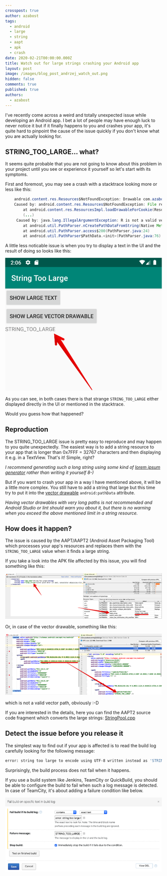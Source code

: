 ```yaml
---
crosspost: true
author: azabost
tags:
  - android
  - large
  - string
  - aapt
  - apk
  - crash
date: 2020-02-21T00:00:00.000Z
title: Watch out for large strings crashing your Android app
layout: post
image: /images/blog_post_andrzej_watch_out.png
hidden: false
comments: true
published: true
authors:
  - azabost
---
```

I've recently come across a weird and totally unexpected issue while developing an Android app. I bet a lot of people may have enough luck to never notice it but if it finally happens to you and crashes your app, it's quite hard to pinpoint the cause of the issue quickly if you don't know what you are actually looking for.

## STRING_TOO_LARGE... what?

It seems quite probable that you are not going to know about this problem in your project until you see or experience it yourself so let's start with its symptoms.

First and foremost, you may see a crash with a stacktrace looking more or less like this:

```java
    android.content.res.Resources$NotFoundException: Drawable com.azabost.stringtoolarge:drawable/ic_my_icon with resource ID #0x7f060057
    Caused by: android.content.res.Resources$NotFoundException: File res/drawable-anydpi-v24/ic_my_icon.xml from drawable resource ID #0x7f060057
        at android.content.res.ResourcesImpl.loadDrawableForCookie(ResourcesImpl.java:847)
        (...)
     Caused by: java.lang.IllegalArgumentException: R is not a valid verb. Failure occurred at position 2 of path: STRING_TOO_LARGE
        at android.util.PathParser.nCreatePathDataFromString(Native Method)
        at android.util.PathParser.access$200(PathParser.java:24)
        at android.util.PathParser$PathData.<init>(PathParser.java:76)
```

A little less noticable issue is when you try to display a text in the UI and the result of doing so looks like this:

![String too large in TextView](/images/string-too-large/string_too_large_text.png)

As you can see, in both cases there is that strange `STRING_TOO_LARGE` either displayed directly in the UI or mentioned in the stacktrace.

Would you guess how that happened?

## Reproduction

The STRING_TOO_LARGE issue is pretty easy to reproduce and may happen to you quite unexpectedly. The easiest way is to add a string resource to your app that is longer than 0x7FFF = 32767 characters and then displaying it e.g. in a TextView. That's it! Simple, right?

*I recommend generating such a long string using some kind of [lorem ipsum generator](https://www.lipsum.com/) rather than writing it yourself 8-)*

But if you want to crash your app in a way I have mentioned above, it will be a little more complex. You still have to add a string that large but this time try to put it into the [vector drawable](/blog/creating-simple-vector-drawables-in-android-studio/) `android:pathData` attribute.

*Having vector drawables with very long paths is not recommended and Android Studio or lint should warn you about it, but there is no warning when you exceed the above mentioned limit in a string resource.*     

## How does it happen?

The issue is caused by the AAPT/AAPT2 (Android Asset Packaging Tool) which processes your app's resources and replaces them with the `STRING_TOO_LARGE` value when it finds a large string.

If you take a look into the APK file affected by this issue, you will find something like this:

![Changed string resource](/images/string-too-large/string_res.png)

Or, in case of the vector drawable, something like this:

![Changed drawable resource](/images/string-too-large/drawable_res.png)

which is not a valid vector path, obviously :-D

If you are interested in the details, here you can find the AAPT2 source code fragment which converts the large strings: [StringPool.cpp](https://android.googlesource.com/platform/frameworks/base.git/+/master/tools/aapt2/StringPool.cpp#344)

## Detect the issue before you release it

The simplest way to find out if your app is affected is to read the build log carefully looking for the following message:

```bash
error: string too large to encode using UTF-8 written instead as 'STRING_TOO_LARGE'.
```

Surprisingly, the build process does not fail when it happens.

If you use a build system like Jenkins, TeamCity or QuickBuild, you should be able to configure the build to fail when such a log message is detected. In case of TeamCity, it's about adding a failure condition like below.

![Failure condition](/images/string-too-large/failure_condition.png)
